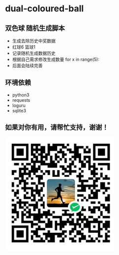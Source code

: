 # dual-coloured-ball

##  双色球 随机生成脚本

- 生成去除历史中奖数据
- 红球6 篮球1
- 记录随机生成数据历史
- 根据自己需求修改生成数量 for x in range(5):
- 后面会陆续完善

## 环境依赖
- python3
- requests
- loguru
- sqlite3

## 如果对你有用，请帮忙支持，谢谢！
![collection.png](collection.png)
